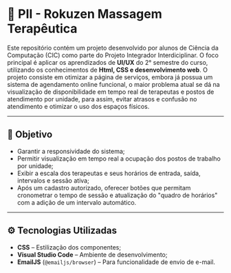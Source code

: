 # 📌 PII - Rokuzen Massagem Terapêutica

Este repositório contém um projeto desenvolvido por alunos de Ciência da Computação (CIC) como parte do Projeto Integrador Interdiciplinar. O foco principal é aplicar os aprendizados de **UI/UX** do 2° semestre do curso, utilizando os conhecimentos de **Html, CSS e desenvolvimento web**.
O projeto consiste em otimizar a página de serviços, embora já possua um sistema de agendamento online funcional, o maior problema atual se dá na visualização de disponibilidade em tempo real de terapeutas e postos de atendimento por unidade, para assim, evitar atrasos e confusão no atendimento e otimizar o uso dos espaços físicos.

---

## 🎯 Objetivo

- Garantir a responsividade do sistema;
- Permitir visualização em tempo real a ocupação dos postos de trabalho por unidade;
- Exibir a escala dos terapeutas e seus horários de entrada, saída, intervalos e sessão ativa;
- Após um cadastro autorizado, oferecer botões que permitam cronometrar o tempo de sessão e atualização do "quadro de horários" com a adição de um intervalo automático.

---

## ⚙️ Tecnologias Utilizadas

- **CSS** – Estilização dos componentes;
- **Visual Studio Code** – Ambiente de desenvolvimento;
- **EmailJS** (`@emailjs/browser`) – Para funcionalidade de envio de e-mail.
